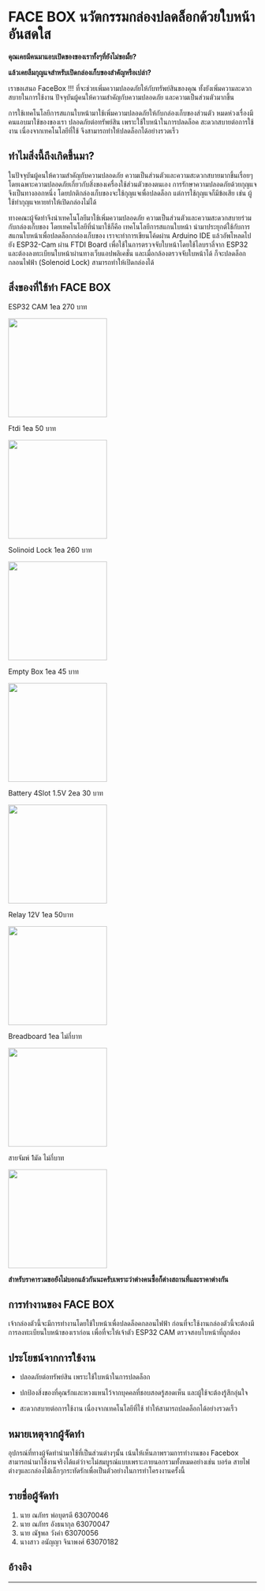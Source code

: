 # FACE BOX นวัตกรรมกล่องปลดล็อกด้วยใบหน้าอันสดใส
**คุณเคยมีคนมาแอบเปิดของของเราทั้งๆที่ยังไม่ขอมั้ย?**

**แล้วเคยลืมกุญแจสำหรับเปิดกล่องเก็บของสำคัญหรือเปล่า?**

เราขอเสนอ FaceBox !!! ที่จะช่วยเพิ่มความปลอดภัยให้กับทรัพย์สินของคุณ ทั้งยังเพิ่มความละดวกสบายในการใช้งาน
ปัจจุบันผู้คนให้ความสำคัญกับความปลอดภัย และความเป็นส่วนตัวมากขึ้น
 
การใช้เทคโนโลยีการสแกนใบหน้ามาใช้เพิ่มความปลอดภัยให้กับกล่องเก็บของส่วนตัว หมดห่วงเรื่องมีคนแอบมาใช้ของของเรา
ปลอดภัยต่อทรัพย์สิน เพราะใช้ใบหน้าในการปลดล็อค
สะดวกสบายต่อการใช้งาน เนื่องจากเทคโนโลยีที่ใช้ จึงสามารถทำให้ปลดล็อกได้อย่างรวดเร็ว

## ทำไมสิ่งนี้ถึงเกิดขึ้นมา?

ในปัจจุบันผู้คนให้ความสำคัญกับความปลอดภัย ความเป็นส่วนตัวและความสะดวกสบายมากขึ้นเรื่อยๆ โดยเฉพาะความปลอดภัยเกี่ยวกับสิ่งของเครื่องใช้ส่วนตัวของตนเอง การรักษาความปลอดภัยด้วยกุญแจจึงเป็นทางออกหนึ่ง โดยปกติกล่องเก็บของจะใช้กุญแจเพื่อปลดล็อก แต่การใช้กุญแจก็มีข้อเสีย เช่น ผู้ใช้ทำกุญแจหายทำให้เปิดกล่องไม่ได้ 

ทางคณะผู้จัดทำจึงนำเทคโนโลยีมาใช้เพิ่มความปลอดภัย ความเป็นส่วนตัวและความสะดวกสบายร่วมกับกล่องเก็บของ โดยเทคโนโลยีที่นำมาใช้ก็คือ เทคโนโลยีการสแกนใบหน้า นำมาประยุกต์ใช้กับการสแกนใบหน้าเพื่อปลดล็อกกล่องเก็บของ เราจะทำการเขียนโค้ดผ่าน Arduino IDE แล้วอัพโหลดไปยัง ESP32-Cam ผ่าน FTDI Board เพื่อใช้ในการตรวจจับใบหน้าโดยใช้ไลบราลี่จาก ESP32 และต้องลงทะเบียนใบหน้าผ่านทางเว็บแอปพลิเคชั่น และเมื่อกล้องตรวจจับใบหน้าได้ ก็จะปลดล็อกกลอนไฟฟ้า (Solenoid Lock) สามารถทำให้เปิดกล่องได้

## สิ่งของที่ใช้ทำ FACE BOX
ESP32 CAM 1ea 270 บาท

<img src="https://cdn.discordapp.com/attachments/836987530691215390/843548153093292102/esp32-cam-ch340_development_board.png" width="200px">

Ftdi 1ea 50 บาท

<img src="https://cdn.discordapp.com/attachments/836987530691215390/838816823872323604/FT232RL-FTDI-USB-3-3V-5-5V-TTL-Serial-Adapter-Module.png" width="200px">

Solinoid Lock 1ea 260 บาท

<img src="https://cdn.discordapp.com/attachments/836987530691215390/838444307361824778/solenoid-lock-12v-1.png" width="200px">

Empty Box 1ea 45 บาท

<img src="https://cdn.discordapp.com/attachments/836987530691215390/843552113513463858/l.png" width="200px">

Battery 4Slot 1.5V 2ea 30 บาท

<img src="https://cdn.discordapp.com/attachments/836987530691215390/843579742480891944/4d6kls.png" width="200px">

Relay 12V 1ea 50บาท

<img src="https://cdn.discordapp.com/attachments/836987530691215390/843575928549670922/co.png" width="200px">

Breadboard 1ea ไม่กี่บาท

<img src="https://cdn.discordapp.com/attachments/836987530691215390/843576670777638912/breadboard-self-adhesive-white-prt-12002-3e7.png" width="200px">

สายจัมพ์ 1มัด ไม่กี่บาท

<img src="https://cdn.discordapp.com/attachments/836987530691215390/843577254265356328/Jump-Wire-Female-to-Male-02.png" width="200px">

**สำหรับราคารวมขอยังไม่บอกแล้วกันนะครับเพราะว่าต่างคนซื้อก็ต่างสถานที่และราคาต่างกัน**

## การทำงานของ FACE BOX
เจ้ากล่องตัวนี้จะมีการทำงานโดยใช้ใบหน้าเพื่อปลดล็อคกลอนไฟฟ้า ก่อนที่จะใช้งานกล่องตัวนี้จะต้องมีการลงทะเบียนใบหน้าของเราก่อน เพื่อที่จะให้เจ้าตัว ESP32 CAM ตรวจสอบใบหน้าที่ถูกต้อง

## ประโยชน์จากการใช้งาน

- ปลอดภัยต่อทรัพย์สิน เพราะใช้ใบหน้าในการปลดล็อก

- ปกป้องสิ่งของที่คุณรักและหวงแหนไว้จากบุคคลที่ชอบสอดรู้สอดเห็น และผู้ใช้จะต้องรู้สึกอุ่นใจ

- สะดวกสบายต่อการใช้งาน เนื่องจากเทคโนโลยีที่ใช้ ทำให้สามารถปลดล็อกได้อย่างรวดเร็ว

## หมายเหตุจากผู้จัดทำ
อุปกรณ์ที่ทางผู้จัดทำนำมาใช้ที่เป็นส่วนต่างๆนั้น เน้นให้เห็นภาพรวมการทำงานของ Facebox สามารถนำมาใช้งานจริงได้แต่ว่าจะไม่สมบูรณ์แบบเพราะภายนอกรวมทั้งหมดอย่างเช่น บอร์ด สายไฟต่างๆและกล่องไม้เล็กๆกระทัดรักเพื่อเป็นตัวอย่างในการทำโครงงานครั้งนี้

## รายชื่อผู้จัดทำ
1. นาย ณภัทร พ่อบุตรดี 63070046
2. นาย ณภัทร อังธนากุล 63070047
3. นาย ณัฐพล วังคำ 63070056
4. นางสาว อนัญญา จินาพงศ์ 63070182

## อ้างอิง
---
